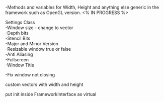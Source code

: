 -Methods and variables for Width, Height and anything else generic in the framework such as OpenGL version.  <% IN PROGRESS  %>

Settings Class<br />
-Window size - change to vector <br />
-Depth bits<br />
-Stencil Bits<br />
-Major and Minor Version<br />
-Resizable window true or false<br />
-Anti Aliasing <br />
-Fullscreen <br />
-Window Title<br />



-Fix window not closing<br />



custom vectors with width and height<br />


put init inside FrameworkInterface as virtual<br />
